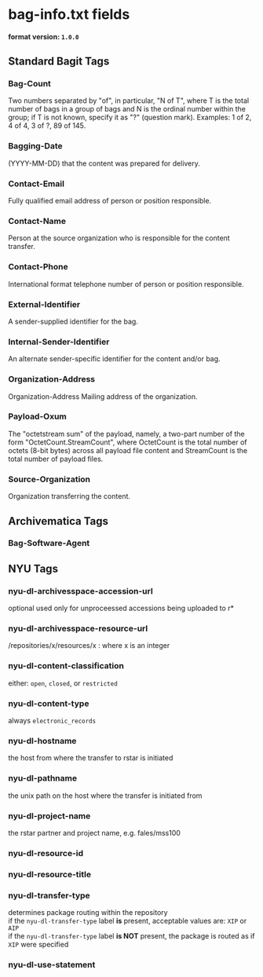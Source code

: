 # bag-info.txt fields
#### format version: `1.0.0`


## Standard Bagit Tags
### Bag-Count
Two numbers separated by "of", in particular, "N of T", where T is the total number of bags in a group of bags and N is the ordinal number within the group; if T is not known, specify it as "?" (question mark). Examples: 1 of 2, 4 of 4, 3 of ?, 89 of 145.
### Bagging-Date
(YYYY-MM-DD) that the content was prepared for delivery.
### Contact-Email
Fully qualified email address of person or position responsible.
### Contact-Name
Person at the source organization who is responsible for the content transfer.
### Contact-Phone
International format telephone number of person or position responsible.
### External-Identifier
A sender-supplied identifier for the bag.
### Internal-Sender-Identifier
An alternate sender-specific identifier for the content and/or bag.
### Organization-Address
Organization-Address Mailing address of the organization.
### Payload-Oxum
The "octetstream sum" of the payload, namely, a two-part number of the form "OctetCount.StreamCount", where OctetCount is the total number of octets (8-bit bytes) across all payload file content and StreamCount is the total number of payload files.
### Source-Organization
Organization transferring the content.

## Archivematica Tags
### Bag-Software-Agent

## NYU Tags
### nyu-dl-archivesspace-accession-url
optional used only for unproceessed accessions being uploaded to r*
### nyu-dl-archivesspace-resource-url
/repositories/x/resources/x : where x is an integer
### nyu-dl-content-classification
either: `open`, `closed`, or `restricted`
### nyu-dl-content-type        
always `electronic_records`
### nyu-dl-hostname
the host from where the transfer to rstar is initiated
### nyu-dl-pathname
the unix path on the host where the transfer is initiated from
### nyu-dl-project-name
the rstar partner and project name, e.g. fales/mss100
### nyu-dl-resource-id
### nyu-dl-resource-title
### nyu-dl-transfer-type
determines package routing within the repository  
if the `nyu-dl-transfer-type` label **is** present, acceptable values are: `XIP` or `AIP`   
if the `nyu-dl-transfer-type` label **is NOT** present, the package is routed as if `XIP` were specified  
### nyu-dl-use-statement